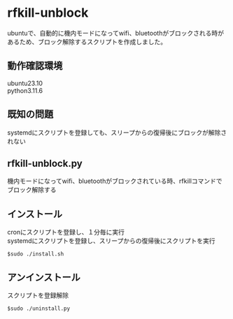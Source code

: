 # rfkill-unblock
ubuntuで、自動的に機内モードになってwifi、bluetoothがブロックされる時があるため、ブロック解除するスクリプトを作成しました。

## 動作確認環境
ubuntu23.10  
python3.11.6

## 既知の問題
systemdにスクリプトを登録しても、スリープからの復帰後にブロックが解除されない

## rfkill-unblock.py
機内モードになってwifi、bluetoothがブロックされている時、rfkillコマンドでブロック解除する  

## インストール
cronにスクリプトを登録し、１分毎に実行  
systemdにスクリプトを登録し、スリープからの復帰後にスクリプトを実行
```
$sudo ./install.sh
```
## アンインストール
スクリプトを登録解除  
```
$sudo ./uninstall.py
```
